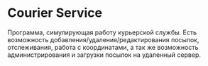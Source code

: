 # Courier Service
Программа, симулирующая работу курьерской службы. 
Есть возможность добавления/удаления/редактирования посылок, отслеживания, работа с координатами, а так же возможность администрирования и загрузки посылок на удаленный сервер.

